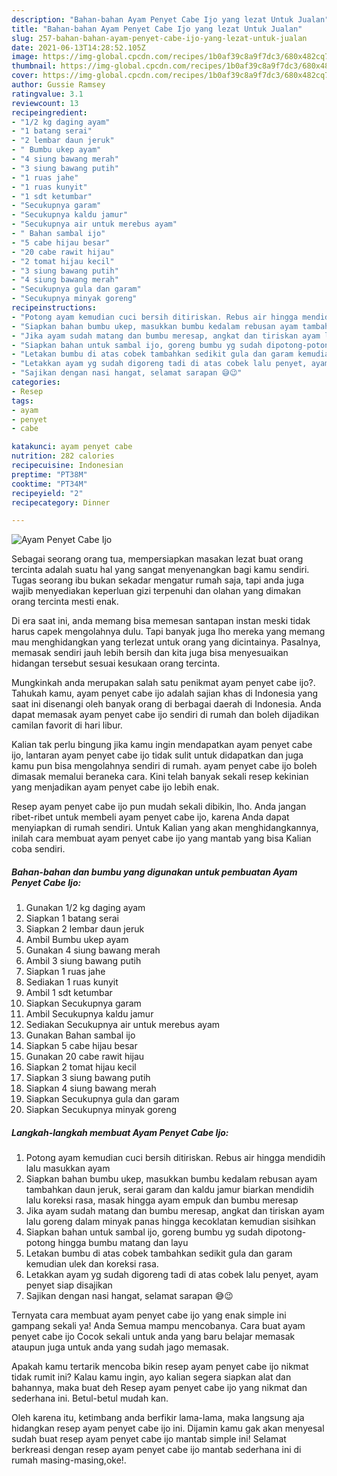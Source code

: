 ```yaml
---
description: "Bahan-bahan Ayam Penyet Cabe Ijo yang lezat Untuk Jualan"
title: "Bahan-bahan Ayam Penyet Cabe Ijo yang lezat Untuk Jualan"
slug: 257-bahan-bahan-ayam-penyet-cabe-ijo-yang-lezat-untuk-jualan
date: 2021-06-13T14:28:52.105Z
image: https://img-global.cpcdn.com/recipes/1b0af39c8a9f7dc3/680x482cq70/ayam-penyet-cabe-ijo-foto-resep-utama.jpg
thumbnail: https://img-global.cpcdn.com/recipes/1b0af39c8a9f7dc3/680x482cq70/ayam-penyet-cabe-ijo-foto-resep-utama.jpg
cover: https://img-global.cpcdn.com/recipes/1b0af39c8a9f7dc3/680x482cq70/ayam-penyet-cabe-ijo-foto-resep-utama.jpg
author: Gussie Ramsey
ratingvalue: 3.1
reviewcount: 13
recipeingredient:
- "1/2 kg daging ayam"
- "1 batang serai"
- "2 lembar daun jeruk"
- " Bumbu ukep ayam"
- "4 siung bawang merah"
- "3 siung bawang putih"
- "1 ruas jahe"
- "1 ruas kunyit"
- "1 sdt ketumbar"
- "Secukupnya garam"
- "Secukupnya kaldu jamur"
- "Secukupnya air untuk merebus ayam"
- " Bahan sambal ijo"
- "5 cabe hijau besar"
- "20 cabe rawit hijau"
- "2 tomat hijau kecil"
- "3 siung bawang putih"
- "4 siung bawang merah"
- "Secukupnya gula dan garam"
- "Secukupnya minyak goreng"
recipeinstructions:
- "Potong ayam kemudian cuci bersih ditiriskan. Rebus air hingga mendidih lalu masukkan ayam"
- "Siapkan bahan bumbu ukep, masukkan bumbu kedalam rebusan ayam tambahkan daun jeruk, serai garam dan kaldu jamur biarkan mendidih lalu koreksi rasa, masak hingga ayam empuk dan bumbu meresap"
- "Jika ayam sudah matang dan bumbu meresap, angkat dan tiriskan ayam lalu goreng dalam minyak panas hingga kecoklatan kemudian sisihkan"
- "Siapkan bahan untuk sambal ijo, goreng bumbu yg sudah dipotong-potong hingga bumbu matang dan layu"
- "Letakan bumbu di atas cobek tambahkan sedikit gula dan garam kemudian ulek dan koreksi rasa."
- "Letakkan ayam yg sudah digoreng tadi di atas cobek lalu penyet, ayam penyet siap disajikan"
- "Sajikan dengan nasi hangat, selamat sarapan 😅😉"
categories:
- Resep
tags:
- ayam
- penyet
- cabe

katakunci: ayam penyet cabe 
nutrition: 282 calories
recipecuisine: Indonesian
preptime: "PT38M"
cooktime: "PT34M"
recipeyield: "2"
recipecategory: Dinner

---
```



![Ayam Penyet Cabe Ijo](https://img-global.cpcdn.com/recipes/1b0af39c8a9f7dc3/680x482cq70/ayam-penyet-cabe-ijo-foto-resep-utama.jpg)

Sebagai seorang orang tua, mempersiapkan masakan lezat buat orang tercinta adalah suatu hal yang sangat menyenangkan bagi kamu sendiri. Tugas seorang ibu bukan sekadar mengatur rumah saja, tapi anda juga wajib menyediakan keperluan gizi terpenuhi dan olahan yang dimakan orang tercinta mesti enak.

Di era  saat ini, anda memang bisa memesan santapan instan meski tidak harus capek mengolahnya dulu. Tapi banyak juga lho mereka yang memang mau menghidangkan yang terlezat untuk orang yang dicintainya. Pasalnya, memasak sendiri jauh lebih bersih dan kita juga bisa menyesuaikan hidangan tersebut sesuai kesukaan orang tercinta. 



Mungkinkah anda merupakan salah satu penikmat ayam penyet cabe ijo?. Tahukah kamu, ayam penyet cabe ijo adalah sajian khas di Indonesia yang saat ini disenangi oleh banyak orang di berbagai daerah di Indonesia. Anda dapat memasak ayam penyet cabe ijo sendiri di rumah dan boleh dijadikan camilan favorit di hari libur.

Kalian tak perlu bingung jika kamu ingin mendapatkan ayam penyet cabe ijo, lantaran ayam penyet cabe ijo tidak sulit untuk didapatkan dan juga kamu pun bisa mengolahnya sendiri di rumah. ayam penyet cabe ijo boleh dimasak memalui beraneka cara. Kini telah banyak sekali resep kekinian yang menjadikan ayam penyet cabe ijo lebih enak.

Resep ayam penyet cabe ijo pun mudah sekali dibikin, lho. Anda jangan ribet-ribet untuk membeli ayam penyet cabe ijo, karena Anda dapat menyiapkan di rumah sendiri. Untuk Kalian yang akan menghidangkannya, inilah cara membuat ayam penyet cabe ijo yang mantab yang bisa Kalian coba sendiri.

<!--inarticleads1-->

##### Bahan-bahan dan bumbu yang digunakan untuk pembuatan Ayam Penyet Cabe Ijo:

1. Gunakan 1/2 kg daging ayam
1. Siapkan 1 batang serai
1. Siapkan 2 lembar daun jeruk
1. Ambil  Bumbu ukep ayam
1. Gunakan 4 siung bawang merah
1. Ambil 3 siung bawang putih
1. Siapkan 1 ruas jahe
1. Sediakan 1 ruas kunyit
1. Ambil 1 sdt ketumbar
1. Siapkan Secukupnya garam
1. Ambil Secukupnya kaldu jamur
1. Sediakan Secukupnya air untuk merebus ayam
1. Gunakan  Bahan sambal ijo
1. Siapkan 5 cabe hijau besar
1. Gunakan 20 cabe rawit hijau
1. Siapkan 2 tomat hijau kecil
1. Siapkan 3 siung bawang putih
1. Siapkan 4 siung bawang merah
1. Siapkan Secukupnya gula dan garam
1. Siapkan Secukupnya minyak goreng




<!--inarticleads2-->

##### Langkah-langkah membuat Ayam Penyet Cabe Ijo:

1. Potong ayam kemudian cuci bersih ditiriskan. Rebus air hingga mendidih lalu masukkan ayam
1. Siapkan bahan bumbu ukep, masukkan bumbu kedalam rebusan ayam tambahkan daun jeruk, serai garam dan kaldu jamur biarkan mendidih lalu koreksi rasa, masak hingga ayam empuk dan bumbu meresap
1. Jika ayam sudah matang dan bumbu meresap, angkat dan tiriskan ayam lalu goreng dalam minyak panas hingga kecoklatan kemudian sisihkan
1. Siapkan bahan untuk sambal ijo, goreng bumbu yg sudah dipotong-potong hingga bumbu matang dan layu
1. Letakan bumbu di atas cobek tambahkan sedikit gula dan garam kemudian ulek dan koreksi rasa.
1. Letakkan ayam yg sudah digoreng tadi di atas cobek lalu penyet, ayam penyet siap disajikan
1. Sajikan dengan nasi hangat, selamat sarapan 😅😉




Ternyata cara membuat ayam penyet cabe ijo yang enak simple ini gampang sekali ya! Anda Semua mampu mencobanya. Cara buat ayam penyet cabe ijo Cocok sekali untuk anda yang baru belajar memasak ataupun juga untuk anda yang sudah jago memasak.

Apakah kamu tertarik mencoba bikin resep ayam penyet cabe ijo nikmat tidak rumit ini? Kalau kamu ingin, ayo kalian segera siapkan alat dan bahannya, maka buat deh Resep ayam penyet cabe ijo yang nikmat dan sederhana ini. Betul-betul mudah kan. 

Oleh karena itu, ketimbang anda berfikir lama-lama, maka langsung aja hidangkan resep ayam penyet cabe ijo ini. Dijamin kamu gak akan menyesal sudah buat resep ayam penyet cabe ijo mantab simple ini! Selamat berkreasi dengan resep ayam penyet cabe ijo mantab sederhana ini di rumah masing-masing,oke!.

